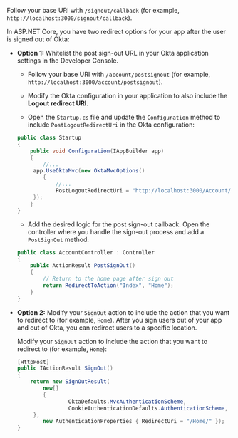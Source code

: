 Follow your base URI with `/signout/callback` (for example, `http://localhost:3000/signout/callback`).

In ASP.NET Core, you have two redirect options for your app after the user is signed out of Okta:

* **Option 1:** Whitelist the post sign-out URL in your Okta application settings in the Developer Console.

    * Follow your base URI with `/account/postsignout` (for example, `http://localhost:3000/account/postsignout`).

    * Modify the Okta configuration in your application to also include the **Logout redirect URI**.

    * Open the `Startup.cs` file and update the `Configuration` method to include `PostLogoutRedirectUri` in the Okta configuration:

    ```csharp
    public class Startup
    {
        public void Configuration(IAppBuilder app)
        {
            //...
         app.UseOktaMvc(new OktaMvcOptions()
            {
                //...
                PostLogoutRedirectUri = "http://localhost:3000/Account/PostSignOut",
         });
        }
    }
    ```

    * Add the desired logic for the post sign-out callback. Open the controller where you handle the sign-out process and add a `PostSignOut` method:

    ```csharp
    public class AccountController : Controller
    {
        public ActionResult PostSignOut()
        {
            // Return to the home page after sign out
            return RedirectToAction("Index", "Home");
        }
    }
    ```

* **Option 2:** Modify your `SignOut` action to include the action that you want to redirect to (for example, `Home`). After you sign users out of your app and out of Okta, you can redirect users to a specific location.

    Modify your `SignOut` action to include the action that you want to redirect to (for example, `Home`):

    ```csharp
    [HttpPost]
    public IActionResult SignOut()
    {
        return new SignOutResult(
            new[]
            {
                    OktaDefaults.MvcAuthenticationScheme,
                    CookieAuthenticationDefaults.AuthenticationScheme,
         },
            new AuthenticationProperties { RedirectUri = "/Home/" });
    }
    ```
